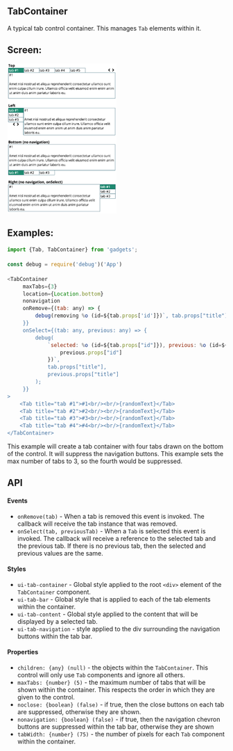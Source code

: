 <a name="module_TabContainer"></a>

## TabContainer
A typical tab control container.  This manages `Tab` elements within it.

## Screen:
<img src="https://github.com/jmquigley/gadgets/blob/master/images/tabs.png" width="50%" />

## Examples:

```javascript
import {Tab, TabContainer} from 'gadgets';

const debug = require('debug')('App')

<TabContainer
     maxTabs={3}
     location={Location.bottom}
     nonavigation
     onRemove={(tab: any) => {
         debug(removing %o (id=${tab.props['id']})`, tab.props["title"]);
     }}
     onSelect={(tab: any, previous: any) => {
         debug(
             `selected: %o (id=${tab.props["id"]}), previous: %o (id=${
                 previous.props["id"]
             })`,
             tab.props["title"],
             previous.props["title"]
         );
     }}
>
    <Tab title="tab #1">#1<br/><br/>{randomText}</Tab>
    <Tab title="tab #2">#2<br/><br/>{randomText}</Tab>
    <Tab title="tab #3">#3<br/><br/>{randomText}</Tab>
    <Tab title="tab #4">#4<br/><br/>{randomText}</Tab>
</TabContainer>
```

This example will create a tab container with four tabs drawn on the
bottom of the control.  It will suppress the navigation buttons.
This example sets the max number of tabs to 3, so the fourth would
be suppressed.

## API
#### Events
- `onRemove(tab)` - When a tab is removed this event is invoked.  The
callback will receive the tab instance that was removed.
- `onSelect(tab, previousTab)` - When a `Tab` is selected this event is
invoked.  The callback will receive a reference to the selected tab and the
previous tab.  If there is no previous tab, then the selected and
previous values are the same.

#### Styles
- `ui-tab-container` - Global style applied to the root `<div>` element of
the `TabContainer` component.
- `ui-tab-bar` - Global style that is applied to each of the tab elements
within the container.
- `ui-tab-content` - Global style applied to the content that will be
displayed by a selected tab.
- `ui-tab-navigation` - style applied to the div surrounding the navigation
buttons within the tab bar.

#### Properties
- `children: {any} (null)` - the objects within the `TabContainer`.  This
control will only use `Tab` components and ignore all others.
- `maxTabs: {number} (5)` - the maximum number of tabs that will be shown
within the container.  This respects the order in which they are given
to the control.
- `noclose: {boolean} (false)` - if true, then the close buttons on each
tab are suppressed, otherwise they are shown.
- `nonavigation: {boolean} (false)` - if true, then the navigation
chevron buttons are suppressed within the tab bar, otherwise they are shown
- `tabWidth: {number} (75)` - the number of pixels for each `Tab`
component within the container.

